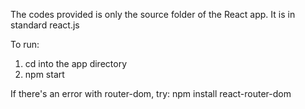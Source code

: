 The codes provided is only the source folder of the React app.
It is in standard react.js

To run:
1. cd into the app directory
2. npm start

If there's an error with router-dom, try:
npm install react-router-dom
